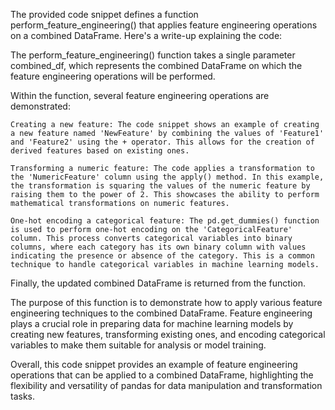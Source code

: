 The provided code snippet defines a function perform_feature_engineering() that applies feature engineering operations on a combined DataFrame. Here's a write-up explaining the code:

The perform_feature_engineering() function takes a single parameter combined_df, which represents the combined DataFrame on which the feature engineering operations will be performed.

Within the function, several feature engineering operations are demonstrated:

    Creating a new feature: The code snippet shows an example of creating a new feature named 'NewFeature' by combining the values of 'Feature1' and 'Feature2' using the + operator. This allows for the creation of derived features based on existing ones.

    Transforming a numeric feature: The code applies a transformation to the 'NumericFeature' column using the apply() method. In this example, the transformation is squaring the values of the numeric feature by raising them to the power of 2. This showcases the ability to perform mathematical transformations on numeric features.

    One-hot encoding a categorical feature: The pd.get_dummies() function is used to perform one-hot encoding on the 'CategoricalFeature' column. This process converts categorical variables into binary columns, where each category has its own binary column with values indicating the presence or absence of the category. This is a common technique to handle categorical variables in machine learning models.

Finally, the updated combined DataFrame is returned from the function.

The purpose of this function is to demonstrate how to apply various feature engineering techniques to the combined DataFrame. Feature engineering plays a crucial role in preparing data for machine learning models by creating new features, transforming existing ones, and encoding categorical variables to make them suitable for analysis or model training.

Overall, this code snippet provides an example of feature engineering operations that can be applied to a combined DataFrame, highlighting the flexibility and versatility of pandas for data manipulation and transformation tasks.